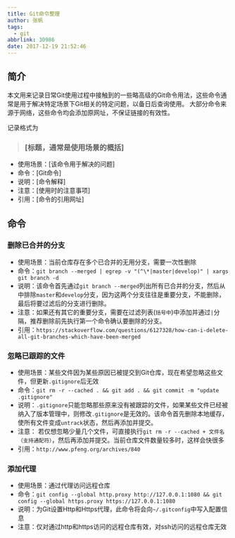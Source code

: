 ```yaml
---
title: Git命令整理
author: 张帆
tags:
  - git
abbrlink: 30986
date: 2017-12-19 21:52:46
---
```


## 简介

本文用来记录日常Git使用过程中接触到的一些略高级的Git命令用法，这些命令通常是用于解决特定场景下Git相关的特定问题，以备日后查询使用。
大部分命令来源于网络，这些命令均会添加原网址，不保证链接的有效性。

记录格式为

> ### [标题，通常是使用场景的概括]
 - 使用场景：[该命令用于解决的问题]
 - 命令：[Git命令]
 - 说明：[命令解释]
 - 注意：[使用时的注意事项]
 - 引用：[命令的引用网址]

<!--more-->

## 命令

### 删除已合并的分支

- 使用场景：当前仓库存在多个已合并的无用分支，需要一次性删除
- 命令：`git branch --merged | egrep -v "(^\*|master|develop)" | xargs git branch -d`
- 说明：该命令首先通过`git branch --merged`列出所有已合并的分支，然后从中排除`master`和`develop`分支，因为这两个分支往往是重要分支，不能删除，最后将要过滤后的分支进行删除。
- 注意：如果还有其它的重要分支，需要在过滤列表(`括号中`)中添加并通过`|`分隔，推荐删除前先执行第一个命令确认要删除的分支。
- 引用：`https://stackoverflow.com/questions/6127328/how-can-i-delete-all-git-branches-which-have-been-merged`

### 忽略已跟踪的文件

- 使用场景：某些文件因为某些原因已被提交到Git仓库，现在希望忽略这些文件，但更新`.gitignore`后无效
- 命令：`git rm -r --cached . && git add . && git commit -m "update .gitignore"`
- 说明：`.gitignore`只能忽略那些原来没有被跟踪的文件，如果某些文件已经被纳入了版本管理中，则修改`.gitignore`是无效的。该命令首先删除本地缓存，使所有文件变成`untrack`状态，然后再添加并提交。
- 注意： 若仅想忽略少量几个文件，可直接执行`git rm -r --cached + 文件名（支持通配符）`，然后再添加并提交。当前仓库文件数量较多时，这样会快很多
- 引用：`http://www.pfeng.org/archives/840`

### 添加代理

- 使用场景：通过代理访问远程仓库
- 命令：`git config --global http.proxy http://127.0.0.1:1080 && git config --global https.proxy https://127.0.0.1:1080`
- 说明：为Git设置Http和Https代理，此命令将会向`~/.gitconfig`中写入配置信息
- 注意：仅对通过http和https访问的远程仓库有效，对ssh访问的远程仓库无效

<script src="https://utteranc.es/client.js"
        repo="xyz1001/xyz1001.github.io"
        issue-term="title"
        theme="github-light"
        crossorigin="anonymous"
        async>
</script>
